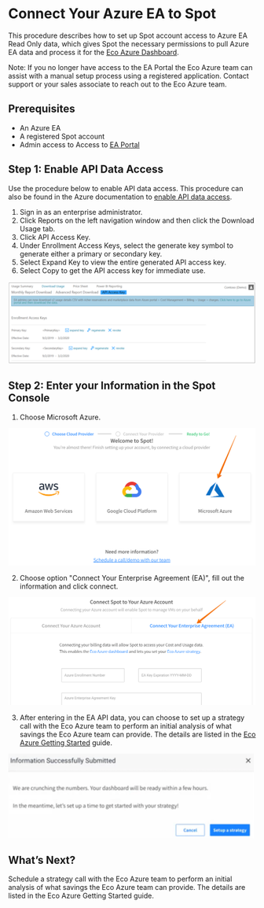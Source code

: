 # Connect Your Azure EA to Spot

This procedure describes how to set up Spot account access to Azure EA Read Only data, which gives Spot the necessary permissions to pull Azure EA data and process it for the [Eco Azure Dashboard](eco/azure-tutorials/view-your-savings).

Note: If you no longer have access to the EA Portal the Eco Azure team can assist with a manual setup process using a registered application. Contact support or your sales associate to reach out to the Eco Azure team.

## Prerequisites
- An Azure EA
- A registered Spot account
- Admin access to Access to [EA Portal](https://ea.azure.com/)

## Step 1: Enable API Data Access

Use the procedure below to enable API data access. This procedure can also be found in the Azure documentation to [enable API data access](https://docs.microsoft.com/en-us/azure/cost-management-billing/manage/ea-portal-rest-apis#enable-api-data-access).
1. Sign in as an enterprise administrator.
2. Click Reports on the left navigation window and then click the Download Usage tab.
3. Click API Access Key.
4. Under Enrollment Access Keys, select the generate key symbol to generate either a primary or secondary key.
5. Select Expand Key to view the entire generated API access key.
6. Select Copy to get the API access key for immediate use.

<img src="/connect-your-cloud-provider/_media/connect-azure-ea-01.png" />

## Step 2: Enter your Information in the Spot Console

1. Choose Microsoft Azure.

<img src="/connect-your-cloud-provider/_media/connect-azure-ea-02.png" width="600" />

2. Choose option "Connect Your Enterprise Agreement (EA)", fill out the information and click connect.

<img src="/connect-your-cloud-provider/_media/connect-azure-ea-03.png" width="600" />

3. After entering in the EA API data, you can choose to set up a strategy call with the Eco Azure team to perform an initial analysis of what savings the Eco Azure team can provide. The details are listed in the [Eco Azure Getting Started](eco/getting-started/connect-azure-ea-to-eco) guide.

<img src="/connect-your-cloud-provider/_media/connect-azure-ea-04.png" width="500" />

## What’s Next?

Schedule a strategy call with the Eco Azure team to perform an initial analysis of what savings the Eco Azure team can provide. The details are listed in the Eco Azure Getting Started guide.
